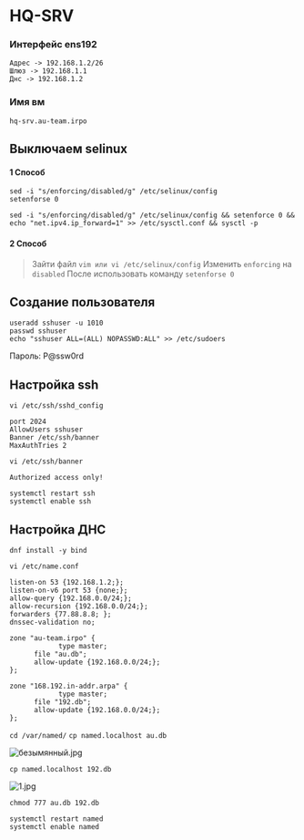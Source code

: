 # HQ-SRV


### Интерфейс ens192 
```
Адрес -> 192.168.1.2/26
Шлюз -> 192.168.1.1
Днс -> 192.168.1.2
```
### Имя вм
```
hq-srv.au-team.irpo
```
##  Выключаем selinux
#### 1 Способ
```
sed -i "s/enforcing/disabled/g" /etc/selinux/config
setenforse 0
```
```
sed -i "s/enforcing/disabled/g" /etc/selinux/config && setenforce 0 && echo "net.ipv4.ip_forward=1" >> /etc/sysctl.conf && sysctl -p
```
#### 2 Способ 
>Зайти файл `vim или vi /etc/selinux/config`
>Изменить `enforcing` на `disabled`
>После использовать команду `setenforse 0`
## Создание пользователя
```
useradd sshuser -u 1010
passwd sshuser
echo "sshuser ALL=(ALL) NOPASSWD:ALL" >> /etc/sudoers
```
Пароль: P@ssw0rd

## Настройка ssh
`vi /etc/ssh/sshd_config`

```
port 2024
AllowUsers sshuser
Banner /etc/ssh/banner
MaxAuthTries 2 
```
`vi /etc/ssh/banner`
```
Authorized access only!
```
```
systemctl restart ssh
systemctl enable ssh
```
## Настройка ДНС

```
dnf install -y bind
```

`vi /etc/name.conf`

```
listen-on 53 {192.168.1.2;};
listen-on-v6 port 53 {none;};
allow-query {192.168.0.0/24;};
allow-recursion {192.168.0.0/24;};
forwarders {77.88.8.8; };
dnssec-validation no;
```

```
zone "au-team.irpo" {
			type master;
      file "au.db";
      allow-update {192.168.0.0/24;};
};
```
```
zone "168.192.in-addr.arpa" {
			type master;
      file "192.db";
      allow-update {192.168.0.0/24;};
};

```

`cd /var/named/`
`cp named.localhost au.db`

![безымянный.jpg](/_4_kurs/безымянный.jpg)

`cp named.localhost 192.db`

![1.jpg](/_4_kurs/1.jpg)

`chmod 777 au.db 192.db`

```
systemctl restart named
systemctl enable named
```
